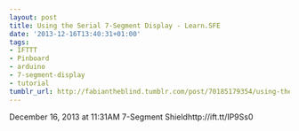 ```yaml
---
layout: post
title: Using the Serial 7-Segment Display - Learn.SFE
date: '2013-12-16T13:40:31+01:00'
tags:
- IFTTT
- Pinboard
- arduino
- 7-segment-display
- tutorial
tumblr_url: http://fabiantheblind.tumblr.com/post/70185179354/using-the-serial-7-segment-display-learn-sfe
---
```

December 16, 2013 at 11:31AM
7-Segment Shieldhttp://ift.tt/IP9Ss0
